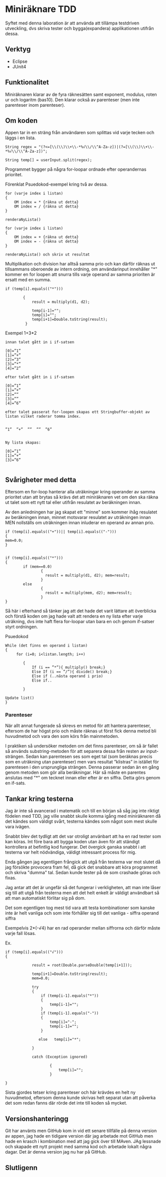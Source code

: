 # Miniräknare TDD 

Syftet med denna laboration är att använda att tillämpa testdriven utveckling, dvs skriva tester och bygga(expandera) applikationen utifrån dessa. 

## Verktyg

* Eclipse
* JUnit4 

## Funktionalitet

Miniräknaren klarar av de fyra räknesätten samt exponent, modulus, roten ur och logaritm (bas10). Den klarar också av parenteser (men inte parenteser inom parenteser).

## Om koden

Appen tar in en sträng från användaren som splittas vid varje tecken och läggs i en lista. 

```
String regex = "(?<=[\\(\\)\\+\\-*%√\\/\\^A-Za-z])|(?=[\\(\\)\\+\\-*%√\\/\\^A-Za-z])";

String temp[] = userInput.split(regex);
```

Programmet bygger på några for-loopar ordnade efter operandernas prioritet.

Förenklat Psuedokod-exempel kring två av dessa.

```
for (varje index i listan)
{
	OM index = * {räkna ut detta}
	OM index = / {räkna ut detta}
}

renderaNyLista()

for (varje index i listan)
{
	OM index = + {räkna ut detta}
	OM index = - {räkna ut detta}
}

renderaNyLista() och skriv ut resultat

```

Multiplikation och division har alltså samma prio och kan därför räknas ut tillsammans oberoende av intern ordning, om användarinput innehåller "*" kommer en for loopen att snurra tills varje operand av samma prioriten är ersatt med en summa.

```
if (temp[i].equals(("*"))) 

		{
			result = multiply(d1, d2); 	
	
			temp[i-1]="";
			temp[i]="";
			temp[i+1]=Double.toString(result);
		 }
```

Exempel 1+3*2 


``` 
innan talet gått in i if-satsen

[0]=”1”
[1]=”+”
[2]=”3”
[3]=”*”
[4]=”2”

efter talet gått in i if-satsen

[0]=”1”
[1]=”+”
[2]=””
[3]=””
[4]=”6”

efter talet passerat for-loopen skapas ett Stringbuffer-objekt av listan vilket raderar tomma index.


”1”  ”+”  ””  ””  ”6” 


Ny lista skapas:

[0]=”1”
[1]=”+”
[3]=”6”


```
## Svårigheter med detta

Eftersom en for-loop hanterar alla uträkningar kring operander av samma prioritet utan att brytas så krävs det att miniräknaren vet om den ska räkna ut talet som ett nytt tal eller utifrån resulatet av beräkningen innan.

Av den anledningen har jag skapat ett "minne" som kommer ihåg resulatet av beräkningen innan, minnet motsvarar resulatet av uträkningen innan MEN nollställs om uträkningen innan inluderar en operand av annan prio.



```
if (temp[i].equals(("+"))|| temp[i].equals(("-")))
{
mem=0.0;
}
			
			
if (temp[i].equals(("*"))) 
{
		if (mem==0.0) 
				{
				  result = multiply(d1, d2); mem=result;	
				}
		else 
				{
				  result = multiply(mem, d2); mem=result;		
				}
}
```



Så här i efterhand så tänker jag att det hade det varit lättare att överblicka och förstå koden om jag hade valt att rendera en ny lista efter varje uträkning, dvs inte haft flera for-loopar utan bara en och genom if-satser styrt ordningen.

Psuedokod

```
While (det finns en operand i listan)
{
     for (i=0; i<listan.length; i++)

		{
			If (i == ”*”){ multiply() break;}
			Else If (i == ”/”){ divide() break;}
			Else if (..nästa operand i prio)
			Else if..
			
		}

Update list()
}

```


    

### Parenteser

När allt annat fungerade så skrevs en metod för att hantera parenteser, eftersom de har högst prio och måste räknas ut först fick denna metod bli huvudmetod och vara den som körs från mainmetoden. 

I praktiken så undersöker metoden om det finns parenteser, om så är fallet så används substring-metoden för att separera dessa från resten av input-strängen. Sedan kan parentesen ses som eget tal (som beräknas precis som en uträkning utan parenteser) men vars resultat ”klistras” in istället för parentesen i den ursprungliga strängen. Denna passerar sedan än en gång genom metoden som gör alla beräkningar. Här så måste en parentes anslutas med "*" om tecknet innan eller efter är en siffra. Detta görs genom en if-sats.



## Tankar kring testerna

Jag är inte så avancerad i matematik och till en början så såg jag inte riktigt födelen med TDD, jag ville snabbt skulle komma igång med miniräknaren då det kändes som väldigt svårt, testerna kändes som något som mest skulle vara ivägen. 

Snabbt blev det tydligt att det var otroligt använbart att ha en rad tester som kan köras. Int före bara att bygga koden utan även för att ständigt kontrollera at befintlig kod fungerar. Det övergick ganska snabbt i att testerna var helt nödvändiga, väldigt intressant process för mig.

Enda gången jag egentligen frångick att utgå från testerna var mot slutet då jag försökte provocera fram fel, då gick det snabbare att köra programmet och skriva "dumma" tal. Sedan kunde tester på de som crashade göras och fixas.

Jag antar att det är ungefär så det fungerar i verkligheten, att man inte låser sig till att utgå från testerna men att det helt enkelt är väldigt användbart så att man automatiskt förlitar sig på dom.

Det som egentligen tog mest tid vara att testa kombinationer som kanske inte är helt vanliga och som inte förhåller sig till det vanliga - siffra operand siffra

Exempelvis 2*(-√4) har en rad operander mellan siffrorna och därför måste varje fall lösas. 

Ex.

```
if (temp[i].equals(("√"))) 
{ 

			result = root(Double.parseDouble(temp[i+1]));

			temp[i+1]=Double.toString(result);
			mem=0.0;
					
			try 
			{
				if (temp[i-1].equals("*")) 
				{
					temp[i-1]="";	
				}
				if (temp[i-1].equals("-")) 
				{
					temp[i]="-";
					temp[i-1]="";
				}
				
			   else   temp[i]="*";
						
			} 
					
			catch (Exception ignored)
			 
					{
						temp[i]="";
					}
				
}
```
Sista gjordes tetser kring parenteser och här krävdes en helt ny huvudmetod, eftersom denna kunde skrivas helt separat utan att påverka det som redan fanns där rörde det inte till koden så mycket.



## Versionshanteringg

Git har använts men GitHub kom in vid ett senare tillfälle på denna version av appen, jag hade en tidigare version där jag arbetade mot GitHub men hade en krasch i kombination med att jag gick över till MAven. JAg lessnade och skapade ett nytt projekt med samma kod och arbetade lokalt några dagar. Det är denna version jag nu har på GitHub.

## Slutligenn


